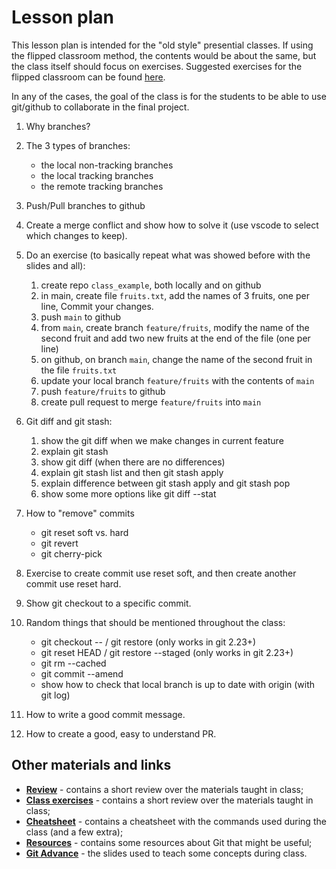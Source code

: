 # Lesson plan 

This lesson plan is intended for the "old style" presential classes. If using the flipped classroom method, the contents would be about the same, but the class itself should focus on exercises. Suggested exercises for the flipped classroom can be found [here](./class_exercises.md).

In any of the cases, the goal of the class is for the students to be able to use git/github to collaborate in the final project.

1. Why branches?

2. The 3 types of branches:
   - the local non-tracking branches
   - the local tracking branches
   - the remote tracking branches

3. Push/Pull branches to github

4. Create a merge conflict and show how to solve it (use vscode to select which changes to keep).

5. Do an exercise (to basically repeat what was showed before with the slides and all):
   1. create repo `class_example`, both locally and on github
   2. in main, create file `fruits.txt`, add the names of 3 fruits, one per line, Commit your changes.
   3. push `main` to github
   4. from `main`, create branch `feature/fruits`, modify the name of the second fruit and add two new fruits at the end of the file (one per line) 
   5. on github, on branch `main`, change the name of the second fruit in the file `fruits.txt`
   6. update your local branch `feature/fruits` with the contents of `main`
   7. push `feature/fruits` to github
   8. create pull request to merge `feature/fruits` into `main`
   

6. Git diff and git stash:
   1. show the git diff when we make changes in current feature 
   2. explain git stash
   3. show git diff (when there are no differences) 
   4. explain git stash list and then git stash apply 
   5. explain difference between git stash apply and git stash pop  
   6. show some more options like git diff --stat

7. How to "remove" commits
   - git reset soft vs. hard
   - git revert
   - git cherry-pick

8. Exercise to create commit use reset soft, and then create another commit use reset hard.

9. Show git checkout to a specific commit.

10. Random things that should be mentioned throughout the class:
    - git checkout -- <file> / git restore <file> (only works in git 2.23+)
    - git reset HEAD <file> / git restore --staged <file> (only works in git 2.23+)
    - git rm --cached
    - git commit --amend
    - show how to check that local branch is up to date with origin (with git log)

11. How to write a good commit message.

12. How to create a good, easy to understand PR.

   
   ## Other materials and links
 
 - **[Review](review.md)** - contains a short review over the materials taught in class;
 - **[Class exercises](class_exercises.md)** - contains a short review over the materials taught in class;
 - **[Cheatsheet](cheatsheet.md)** - contains a cheatsheet with the commands used during the class (and a few extra);
 - **[Resources](resources.md)** - contains some resources about Git that might be useful;
 - **[Git Advance](Git_advanced.pdf)** - the slides used to teach some concepts during class.
